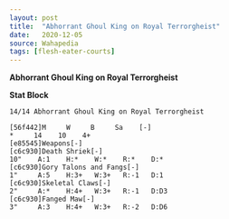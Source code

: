 ```yaml
---
layout: post
title:  "Abhorrant Ghoul King on Royal Terrorgheist"
date:   2020-12-05
source: Wahapedia
tags: [flesh-eater-courts]
---
```


**Abhorrant Ghoul King on Royal Terrorgheist**

**Stat Block**
```
14/14 Abhorrant Ghoul King on Royal Terrorgheist
```

```
[56f442]M     W     B     Sa    [-]
*     14    10    4+    
[e85545]Weapons[-]
[c6c930]Death Shriek[-]
10"    A:1    H:*    W:*    R:*    D:*   
[c6c930]Gory Talons and Fangs[-]
1"     A:5    H:3+   W:3+   R:-1   D:1   
[c6c930]Skeletal Claws[-]
2"     A:*    H:4+   W:3+   R:-1   D:D3  
[c6c930]Fanged Maw[-]
3"     A:3    H:4+   W:3+   R:-2   D:D6  
```



